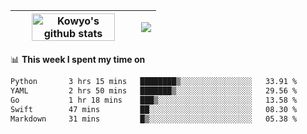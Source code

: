 | <a href="https://github.com/anuraghazra/github-readme-stats"><img width="85%" src="https://github-readme-stats.vercel.app/api?username=kowyo&show_icons=true&hide_border=true&theme=transparent" alt="Kowyo's github stats" /></a> | <a href="https://github.com/anuraghazra/github-readme-stats"><img align="center" src="https://github-readme-stats.vercel.app/api/top-langs/?username=kowyo&exclude_repo=Engineering-Competition-Robot,mobile-robot&hide=c,assembly,shaderlab,hlsl,mathematica,cmake&layout=compact&hide_border=true&theme=transparent" /></a> |
| ------------- | ------------- |

📊 **This week I spent my time on**
<!--START_SECTION:waka-->

```txt
Python       3 hrs 15 mins   ████████▒░░░░░░░░░░░░░░░░   33.91 %
YAML         2 hrs 50 mins   ███████▒░░░░░░░░░░░░░░░░░   29.56 %
Go           1 hr 18 mins    ███▒░░░░░░░░░░░░░░░░░░░░░   13.58 %
Swift        47 mins         ██░░░░░░░░░░░░░░░░░░░░░░░   08.30 %
Markdown     31 mins         █▒░░░░░░░░░░░░░░░░░░░░░░░   05.38 %
```

<!--END_SECTION:waka-->
